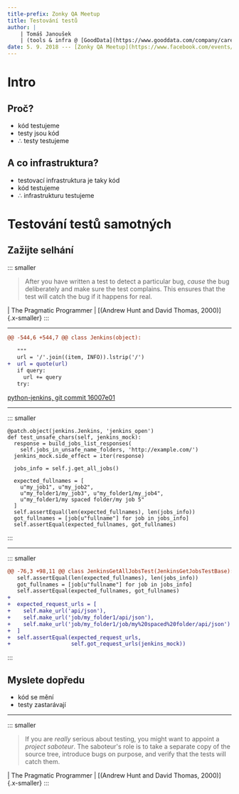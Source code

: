 ```yaml
---
title-prefix: Zonky QA Meetup
title: Testování testů
author: |
    | Tomáš Janoušek
    | (tools & infra @ [GoodData](https://www.gooddata.com/company/careers-list))
date: 5. 9. 2018 --- [Zonky QA Meetup](https://www.facebook.com/events/951789721691848/)
---
```


# Intro

## Proč?

- kód testujeme
- testy jsou kód
- ∴ testy testujeme

## A co infrastruktura?

- testovací infrastruktura je taky kód
- kód testujeme
- ∴ infrastrukturu testujeme

# Testování testů samotných

## Zažijte selhání

::: smaller
> After you have written a test to detect a particular bug, _cause_ the bug
> deliberately and make sure the test complains. This ensures that the test
> will catch the bug if it happens for real.

| The Pragmatic Programmer
| [(Andrew Hunt and David Thomas, 2000)]{.x-smaller}
:::

---

```diff
@@ -544,6 +544,7 @@ class Jenkins(object):
 
   """
   url = '/'.join((item, INFO)).lstrip('/')
+  url = quote(url)
   if query:
     url += query
   try:
```

[python-jenkins, git commit 16007e01](https://git.openstack.org/cgit/openstack/python-jenkins/commit/?id=16007e01858cc5d36afdc31d22b5644f91a1f935)

---

::: smaller
<pre class="python"><code data-noescape
>@patch.object(jenkins.Jenkins, 'jenkins_open')
def test_unsafe_chars(self, jenkins_mock):
  response = build_jobs_list_responses(
    self.jobs_in_unsafe_name_folders, 'http://example.com/')
  jenkins_mock.side_effect = iter(response)

  jobs_info = self.j.get_all_jobs()

  expected_fullnames = [
    u"my_job1", u"my_job2",
    u"my_folder1/my_job3", u"my_folder1/my_job4",
<span class="fragment highlight-mark">    u"my_folder1/my spaced folder/my job 5"</span>
  ]
  self.assertEqual(len(expected_fullnames), len(jobs_info))
<span class="fragment highlight-mark">  got_fullnames = [job[u"fullname"] for job in jobs_info]
  self.assertEqual(expected_fullnames, got_fullnames)</span>
</code></pre>
:::

---

::: smaller
```diff
@@ -76,3 +98,11 @@ class JenkinsGetAllJobsTest(JenkinsGetJobsTestBase):
   self.assertEqual(len(expected_fullnames), len(jobs_info))
   got_fullnames = [job[u"fullname"] for job in jobs_info]
   self.assertEqual(expected_fullnames, got_fullnames)
+
+  expected_request_urls = [
+    self.make_url('api/json'),
+    self.make_url('job/my_folder1/api/json'),
+    self.make_url('job/my_folder1/job/my%20spaced%20folder/api/json')
+  ]
+  self.assertEqual(expected_request_urls,
+                   self.got_request_urls(jenkins_mock))
```
:::

## Myslete dopředu

- kód se mění
- testy zastarávají

---

::: smaller
> If you are _really_ serious about testing, you might want to appoint a
> _project saboteur_. The saboteur's role is to take a separate copy of the
> source tree, introduce bugs on purpose, and verify that the tests will catch
> them.

| The Pragmatic Programmer
| [(Andrew Hunt and David Thomas, 2000)]{.x-smaller}
:::
